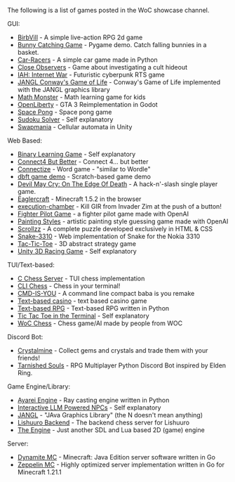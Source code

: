 The following is a list of games posted in the WoC showcase channel.

GUI:
- [BirbVill](https://github.com/Alfredredbird/BirbVill) - A simple live-action RPG 2d game
- [Bunny Catching Game](https://github.com/Christian-Shaffer/Bunny-Catching-Game) - Pygame demo. Catch falling bunnies in a basket.
- [Car-Racers](https://github.com/Steelmainthing/Car-Racers) - A simple car game made in Python
- [Close Observers](https://halfhazestudios.itch.io/close-observers) - Game about investigating a cult hideout
- [IAH: Internet War](https://store.steampowered.com/app/304770/IAH_INTERNET_WAR/) - Futuristic cyberpunk RTS game
- [JANGL Conway's Game of Life](https://github.com/AlexanderJCS/jangl-conways-game-of-life) - Conway's Game of Life implemented with the JANGL graphics library
- [Math Monster](https://play.google.com/store/apps/details?id=com.KBStudios.KidsMonsterMath) - Math learning game for kids
- [OpenLiberty](https://github.com/FOSS-Supremacy/OpenLiberty) - GTA 3 Reimplementation in Godot
- [Space Pong](https://github.com/Deathbringer98/Space-Pong) - Space pong game
- [Sudoku Solver](https://github.com/GiridharRNair/SudokuSolver) - Self explanatory
- [Swapmania](https://github.com/Arjun110-py/swapmania) - Cellular automata in Unity

Web Based:
- [Binary Learning Game](https://bradleeharr.github.io/BinaryGame/) - Self explanatory
- [Connect4 But Better](https://connect4butbetter.vercel.app/) - Connect 4... but better
- [Connectize](https://www.connectize-game.com/) - Word game - "similar to Wordle"
- [dbft game demo](https://scratch.mit.edu/projects/802062986/) - Scratch-based game demo
- [Devil May Cry: On The Edge Of Death](https://turbowarp.org/886450292/fullscreen?turbo) - A hack-n'-slash single player game.
- [Eaglercraft](https://gitlab.com/C0ldDev/eaglercraft) - Minecraft 1.5.2 in the browser
- [execution-chamber](https://github.com/ImALiteralDude/execution-chamber/) - Kill GIR from Invader Zim at the push of a button!
- [Fighter Pilot Game](https://chatgpt.com/g/g-R5CztLFY5-fighter-pilot) - a fighter pilot game made with OpenAI
- [Painting Styles](https://chat.openai.com/g/g-3TPcGis2m-painting-styles) - artistic painting style guessing game made with OpenAI
- [Scrollzz](https://github.com/refusado/scrollzz) - A complete puzzle developed exclusively in HTML & CSS
- [Snake-3310](https://github.com/ktriggsdev/Snake-3310/) - Web implementation of Snake for the Nokia 3310
- [Tac-Tic-Toe](https://tactictoe.io/) - 3D abstract strategy game
- [Unity 3D Racing Game](https://medium.com/@rick.j.a/i-made-a-my-own-race-game-simulator-with-unity-6c8fd98b7e5e) - Self explanatory

TUI/Text-based:
- [C Chess Server](https://github.com/OosterwijkJack/C-Chess-Server) - TUI chess implementation
- [CLI Chess](https://github.com/Sharkpause/CLI-Chess) - Chess in your terminal!
- [CMD-IS-YOU](https://github.com/emir4169/CMD-IS-YOU) - A command line compact baba is you remake
- [Text-based casino](https://i-like-js.itch.io/casino) - text based casino game
- [Text-based RPG](https://github.com/sstm4/rpg) - Text-based RPG written in Python
- [Tic Tac Toe in the Terminal](https://gitlab.com/VanQish/tictactoe-in-terminal) - Self explanatory
- [WoC Chess](https://github.com/PixelatedLagg/WOCChess) -  Chess game/AI made by people from WOC

Discord Bot:
- [Crystalmine](https://github.com/POG9000/Crystalmine) - Collect gems and crystals and trade them with your friends!
- [Tarnished Souls](https://github.com/JanikCodes/tarnished_souls) - RPG Multiplayer Python Discord Bot inspired by Elden Ring.

Game Engine/Library:
- [Ayarei Engine](https://github.com/dttric/ayarei_engine) - Ray casting engine written in Python
- [Interactive LLM Powered NPCs](https://github.com/AkshitIreddy/Interactive-LLM-Powered-NPCs) - Self explanatory
- [JANGL](https://github.com/AlexanderJCS/JANGL) - "JAva Graphics Library" (the N doesn't mean anything)
- [Lishuuro Backend](https://github.com/uros-5/backend-lishuuro) - The backend chess server for Lishuuro
- [The Engine](https://github.com/MCUmbrella/TheEngine) - Just another SDL and Lua based 2D (game) engine

Server:
- [Dynamite MC](https://github.com/DynamiteMC/Dynamite) - Minecraft: Java Edition server software written in Go
- [Zeppelin MC](https://github.com/ZeppelinMC/Zeppelin) - Highly optimized server implementation written in Go for Minecraft 1.21.1
